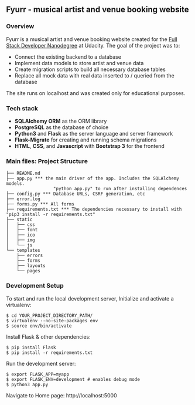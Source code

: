 ## Fyurr - musical artist and venue booking website

### Overview

Fyurr is a musical artist and venue booking website created for the [Full Stack Developer Nanodegree](https://www.udacity.com/course/full-stack-web-developer-nanodegree--nd0044) at Udacity.
The goal of the project was to:
- Connect the existing backend to a database
- Implement data models to store artist and venue data
- Create migration scripts to build all necessary database tables
- Replace all mock data with real data inserted to / queried from the database

The site runs on localhost and was created only for educational purposes.

### Tech stack

- **SQLAlchemy ORM** as the ORM library
- **PostgreSQL** as the database of choice
- **Python3** and **Flask** as the server language and server framework
- **Flask-Migrate** for creating and running schema migrations
- **HTML**, **CSS**, and **Javascript** with **Bootstrap 3** for the frontend

### Main files: Project Structure
```
├── README.md
├── app.py *** the main driver of the app. Includes the SQLAlchemy models.
                  "python app.py" to run after installing dependences
├── config.py *** Database URLs, CSRF generation, etc
├── error.log
├── forms.py *** All forms
├── requirements.txt *** The dependencies necessary to install with "pip3 install -r requirements.txt"
├── static
│   ├── css 
│   ├── font
│   ├── ico
│   ├── img
│   └── js
└── templates
    ├── errors
    ├── forms
    ├── layouts
    └── pages
```

### Development Setup

To start and run the local development server,
Initialize and activate a virtualenv:
```
$ cd YOUR_PROJECT_DIRECTORY_PATH/
$ virtualenv --no-site-packages env
$ source env/bin/activate
```
Install Flask & other dependencies:
```
$ pip install Flask
$ pip install -r requirements.txt
```
Run the development server:
```
$ export FLASK_APP=myapp
$ export FLASK_ENV=development # enables debug mode
$ python3 app.py
```
Navigate to Home page: http://localhost:5000

